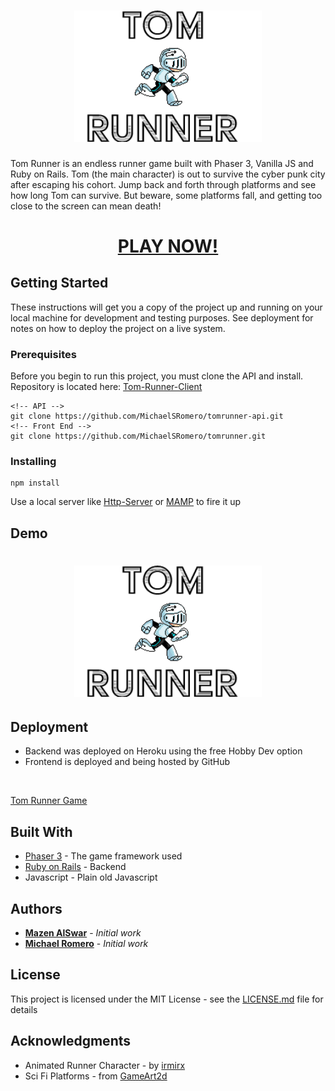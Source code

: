 <h1 align="center">
  <a href="https://github.com/MichaelSRomero/tomrunner"><img src="https://github.com/MichaelSRomero/tomrunner/blob/master/assets/tomrunner-logo.png" alt="Tom the Runner" width="300"></a>
  <br>
</h1>

Tom Runner is an endless runner game built with Phaser 3, Vanilla JS and Ruby on Rails. Tom (the main character) is out to survive the cyber punk city after escaping his cohort. Jump back and forth through platforms and see how long Tom can survive. But beware, some platforms fall, and getting too close to the screen can mean death!

<h1 align="center">
  <a href="https://michaelsromero.github.io/tomrunner/">PLAY NOW!</a>
</h1>

## Getting Started

These instructions will get you a copy of the project up and running on your local machine for development and testing purposes. See deployment for notes on how to deploy the project on a live system.

### Prerequisites

Before you begin to run this project, you must clone the API and install. Repository is located here:
[Tom-Runner-Client](https://github.com/MichaelSRomero/tomrunner-api)

```
<!-- API -->
git clone https://github.com/MichaelSRomero/tomrunner-api.git
<!-- Front End -->
git clone https://github.com/MichaelSRomero/tomrunner.git
```

### Installing

```
npm install
```

Use a local server like [Http-Server](https://www.npmjs.com/package/http-server)
or
[MAMP](https://www.mamp.info/en/)
to fire it up

## Demo

<h1 align="center">
  <a href="https://github.com/MichaelSRomero/tomrunner"><img src="https://github.com/MichaelSRomero/tomrunner/blob/master/assets/tomrunner-logo.png" alt="Tom the Runner" width="300"></a>
  <br>
</h1>

## Deployment

* Backend was deployed on Heroku using the free Hobby Dev option
* Frontend is deployed and being hosted by GitHub
<br>

[Tom Runner Game](https://michaelsromero.github.io/tomrunner/?fbclid=IwAR3Gm1gssi3wR7sh3YDrOdCzjphZ3GOBn41mlVh3ihdcH6FVBBjkBt7HLWc)

## Built With

* [Phaser 3](http://phaser.io/news) - The game framework used
* [Ruby on Rails](https://rubyonrails.org/) - Backend
* Javascript - Plain old Javascript

## Authors

* [**Mazen AlSwar**](https://github.com/mazenswar) - *Initial work*
* [**Michael Romero**](https://github.com/michaelsromero) - *Initial work*

## License

This project is licensed under the MIT License - see the [LICENSE.md](LICENSE.md) file for details

## Acknowledgments

* Animated Runner Character - by [irmirx](https://opengameart.org/users/irmirx)
* Sci Fi Platforms - from [GameArt2d](https://www.gameart2d.com/free-sci-fi-platformer-tileset.html)
